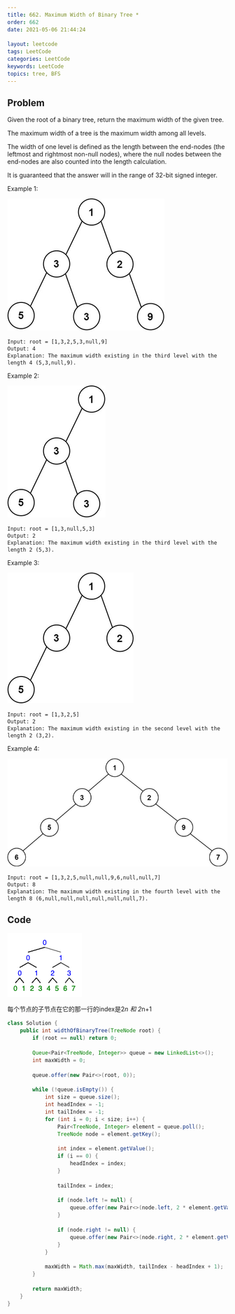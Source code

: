 ```yaml
---
title: 662. Maximum Width of Binary Tree *
order: 662
date: 2021-05-06 21:44:24

layout: leetcode
tags: LeetCode
categories: LeetCode
keywords: LeetCode
topics: tree, BFS
---
```


## Problem

Given the root of a binary tree, return the maximum width of the given tree.

The maximum width of a tree is the maximum width among all levels.

The width of one level is defined as the length between the end-nodes (the leftmost and rightmost non-null nodes), where the null nodes between the end-nodes are also counted into the length calculation.

It is guaranteed that the answer will in the range of 32-bit signed integer.



Example 1:

![image tooltip here](./assets/662-1.jpeg)

```
Input: root = [1,3,2,5,3,null,9]
Output: 4
Explanation: The maximum width existing in the third level with the length 4 (5,3,null,9).
```
Example 2:

![image tooltip here](./assets/662-2.jpeg)


```
Input: root = [1,3,null,5,3]
Output: 2
Explanation: The maximum width existing in the third level with the length 2 (5,3).
```
Example 3:

![image tooltip here](./assets/662-3.jpeg)

```
Input: root = [1,3,2,5]
Output: 2
Explanation: The maximum width existing in the second level with the length 2 (3,2).
```
Example 4:

![image tooltip here](./assets/662-4.jpeg)

```
Input: root = [1,3,2,5,null,null,9,6,null,null,7]
Output: 8
Explanation: The maximum width existing in the fourth level with the length 8 (6,null,null,null,null,null,null,7).
```
## Code

![image tooltip here](./assets/662-5.png)

每个节点的子节点在它的那一行的index是2*n 和 2*n+1

```java
class Solution {
    public int widthOfBinaryTree(TreeNode root) {
        if (root == null) return 0;

        Queue<Pair<TreeNode, Integer>> queue = new LinkedList<>();
        int maxWidth = 0;

        queue.offer(new Pair<>(root, 0));

        while (!queue.isEmpty()) {
            int size = queue.size();
            int headIndex = -1;
            int tailIndex = -1;
            for (int i = 0; i < size; i++) {
                Pair<TreeNode, Integer> element = queue.poll();
                TreeNode node = element.getKey();

                int index = element.getValue();
                if (i == 0) {
                    headIndex = index;
                }

                tailIndex = index;

                if (node.left != null) {
                    queue.offer(new Pair<>(node.left, 2 * element.getValue()));
                }

                if (node.right != null) {
                    queue.offer(new Pair<>(node.right, 2 * element.getValue() + 1));
                }
            }

            maxWidth = Math.max(maxWidth, tailIndex - headIndex + 1);
        }

        return maxWidth;
    }
}
```
